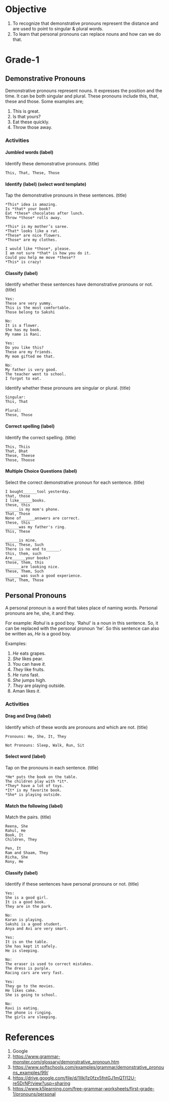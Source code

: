 # Objective

1. To recognize that demonstrative pronouns represent the distance and are used to point to singular & plural words.
2. To learn that personal pronouns can replace nouns and how can we do that.

# Grade-1

## Demonstrative Pronouns

Demonstrative pronouns represent nouns. It expresses the position and the time. It can be both singular and plural. These pronouns include this, that, these and those. Some examples are;
1. This is great.
2. Is that yours?
3. Eat these quickly.
4. Throw those away.

### Activities

#### Jumbled words (label)

Identify these demonstrative pronouns. (title)
```
This, That, These, Those
```

#### Identify (label) (select word template)

Tap the demonstrative pronouns in these sentences. (title)
```
*This* idea is amazing.
Is *that* your book?
Eat *these* chocolates after lunch.
Throw *those* rolls away.
```

```
*This* is my mother’s saree.
*That* looks like a rat.
*These* are nice flowers.
*Those* are my clothes.
```

```
I would like *those*, please.
I am not sure *that* is how you do it.
Could you help me move *these*?
*This* is crazy!
```

#### Classify (label)

Identify whether these sentences have demonstrative pronouns or not. (title)
```
Yes:
These are very yummy.
This is the most comfortable.
Those belong to Sakshi

No:
It is a flower.
She has my book.
My name is Rani.
```

```
Yes:
Do you like this?
These are my friends.
My mom gifted me that.

No:
My father is very good.
The teacher went to school.
I forgot to eat.
```

Identify whether these pronouns are singular or plural. (title)
```
Singular:
This, That

Plural:
These, Those
```

#### Correct spelling (label)

Identify the correct spelling. (title)
```
This, Thiis
That, Dhat
These, Theese
Those, Thoose
```

#### Multiple Choice Questions (label)

Select the correct demonstrative pronoun for each sentence. (title)
```
I bought______tool yesterday.
that, those
I like______books.
these, this
______is my mom's phone.
That, Those
None of______answers are correct.
these, this
______was my father's ring.
This, These
```

```
______is mine.
This, These, Such
There is no end to______.
this, them, such
Are______your books?
those, them, this
_______are looking nice.
These, Them, Such
_______was such a good experience.
That, Them, Those
```

## Personal Pronouns

A personal pronoun is a word that takes place of naming words. Personal pronouns are he, she, it and they. 

For example:
*Rahul* is a good boy.
'Rahul' is a noun in this sentence. So, it can be replaced with the personal pronoun 'he'. So this sentence can also be written as,
*He* is a good boy.

Examples:
1. *He* eats grapes.
2. *She* likes pear.
3. You can have *it.*
4. *They* like fruits.
5. *He* runs fast.
6. *She* jumps high.
7. *They* are playing outside.
8. Aman likes *it*.

### Activities

#### Drag and Drog (label)

Identify which of these words are pronouns and which are not. (title)
```
Pronouns: He, She, It, They

Not Pronouns: Sleep, Walk, Run, Sit
```

#### Select word (label)

Tap on the pronouns in each sentence. (title)
```
*He* puts the book on the table.
The children play with *it*.
*They* have a lot of toys.
*It* is my favorite book.
*She* is playing outside.
```

#### Match the following (label)

Match the pairs. (title)
```
Reena, She
Rahul, He
Book, It
Children, They
```

```
Pen, It
Ram and Shaam, They
Richa, She
Rony, He
```

#### Classify (label)

Identify if these sentences have personal pronouns or not. (title)
```
Yes:
She is a good girl.
It is a good book.
They are in the park.

No:
Karan is playing.
Sakshi is a good student.
Anya and Avi are very smart.
```

```
Yes:
It is on the table.
She has kept it safely.
He is sleeping.

No:
The eraser is used to correct mistakes.
The dress is purple.
Racing cars are very fast.
```

```
Yes:
They go to the movies.
He likes cake.
She is going to school.

No:
Ravi is eating.
The phone is ringing.
The girls are sleeping.
```

# References

1. Google
2. https://www.grammar-monster.com/glossary/demonstrative_pronoun.htm
3. https://www.softschools.com/examples/grammar/demonstrative_pronouns_examples/99/
4. https://drive.google.com/file/d/1IIkl1z0fzx5fntGJ1mQTI12U-re5DrNP/view?usp=sharing
5. https://www.k5learning.com/free-grammar-worksheets/first-grade-1/pronouns/personal
